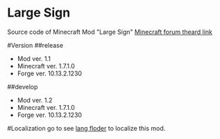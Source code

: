 Large Sign
=
Source code of Minecraft Mod "Large Sign"
[Minecraft forum theard link](http://www.minecraftforum.net/forums/mapping-and-modding/minecraft-mods/2269082)

#Version
##release
- Mod ver. 1.1
- Minecraft ver. 1.7.1.0
- Forge ver. 10.13.2.1230

##develop
- Mod ver. 1.2
- Minecraft ver. 1.7.1.0
- Forge ver. 10.13.2.1230

#Localization
go to see [lang floder](https://github.com/ShanTengTu/LargeSign/tree/master/src/main/resources/assets/largesign/lang) to localize this mod.

